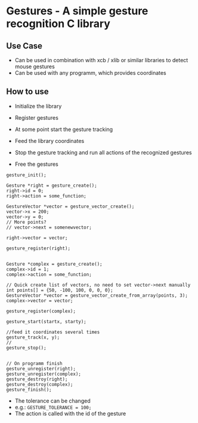 # Gestures - A simple gesture recognition C library
## Use Case
- Can be used in combination with xcb / xlib or similar libraries to detect mouse gestures
- Can be used with any programm, which provides coordinates

## How to use
- Initialize the library
- Register gestures

- At some point start the gesture tracking
- Feed the library coordinates
- Stop the gesture tracking and run all actions of the recognized gestures

- Free the gestures
```
gesture_init();

Gesture *right = gesture_create();
right->id = 0;
right->action = some_function;

GestureVector *vector = gesture_vector_create();
vector->x = 200;
vector->y = 0;
// More points?
// vector->next = somenewvector;

right->vector = vector;

gesture_register(right);


Gesture *complex = gesture_create();
complex->id = 1;
complex->action = some_function;

// Quick create list of vectors, no need to set vector->next manually
int points[] = {50, -100, 100, 0, 0, 0};
GestureVector *vector = gesture_vector_create_from_array(points, 3);
complex->vector = vector;

gesture_register(complex);

gesture_start(startx, starty);

//feed it coordinates several times
gesture_track(x, y);
//
gesture_stop();


// On programm finish
gesture_unregister(right);
gesture_unregister(complex);
gesture_destroy(right);
gesture_destroy(complex);
gesture_finish();
```

- The tolerance can be changed
- e.g.: `GESTURE_TOLERANCE = 100;`
- The action is called with the id of the gesture
